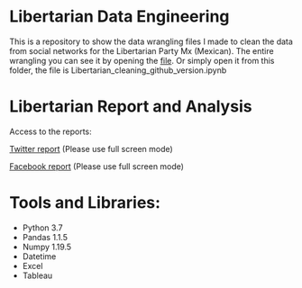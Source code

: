 # Libertarian Data Engineering
This is a repository to show the data wrangling files I made to clean the data from social networks for the Libertarian Party Mx (Mexican).
The entire wrangling you can see it by opening the [file](https://github.com/JorgePablol/Libertarian-Wrangling/blob/main/Libertarian_cleaning_github_version.ipynb). Or simply open it from this folder, the file is Libertarian_cleaning_github_version.ipynb

# Libertarian Report and Analysis
Access to the reports:

[Twitter report](https://public.tableau.com/views/FebPlib/Story1?:language=es&:display_count=y&publish=yes&:origin=viz_share_link) (Please use full screen mode)

[Facebook report](https://public.tableau.com/shared/XG39CXB6Q?:display_count=y&:origin=viz_share_link) (Please use full screen mode)

# Tools and Libraries:
  * Python 3.7
  * Pandas 1.1.5
  * Numpy 1.19.5
  * Datetime
  * Excel
  * Tableau


